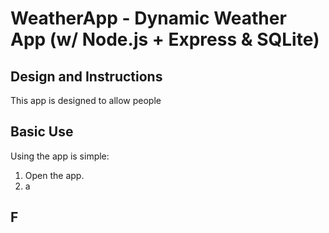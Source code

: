 # WeatherApp - Dynamic Weather App (w/ Node.js + Express & SQLite)

## Design and Instructions

This app is designed to allow people 

## Basic Use

Using the app is simple:

1. Open the app.
2. a

## F